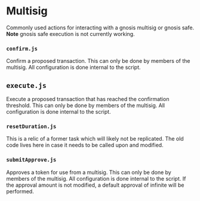 # Multisig

Commonly used actions for interacting with a gnosis multisig or gnosis safe. **Note** gnosis safe execution is not 
currently working.

### `confirm.js`
Confirm a proposed transaction. This can only be done by members of the multisig. All configuration is done internal to 
the script.

## `execute.js`
Execute a proposed transaction that has reached the confirmation threshold. This can only be done by members of the 
multisig. All configuration is done internal to the script.

### `resetDuration.js`
This is a relic of a former task which will likely not be replicated. The old code lives here in case it needs to be 
called upon and modified.

### `submitApprove.js`
Approves a token for use from a multisig. This can only be done by members of the multisig. All configuration is done 
internal to the script. If the approval amount is not modified, a default approval of infinite will be performed.